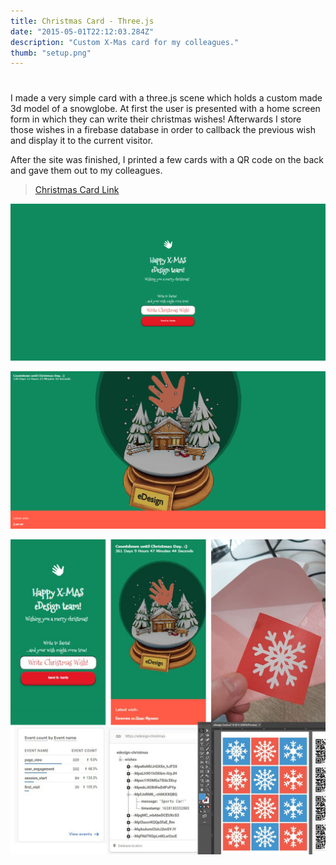 ```yaml
---
title: Christmas Card - Three.js 
date: "2015-05-01T22:12:03.284Z"
description: "Custom X-Mas card for my colleagues."
thumb: "setup.png"
---
```

#
I made a very simple card with a three.js scene which holds a custom made 3d model of a snowglobe. At first the user is presented with a home screen form in which they can write their christmas wishes! Afterwards I store those wishes in a firebase database in order to callback the previous wish and display it to the current visitor.

After the site was finished, I printed a few cards with a QR code on the back and gave them out to my colleagues.

>[Christmas Card Link](https://gekolev.github.io/edesign-christmas/)

![](./intro.png)

![](./globe2.png)

![](./setup.png)